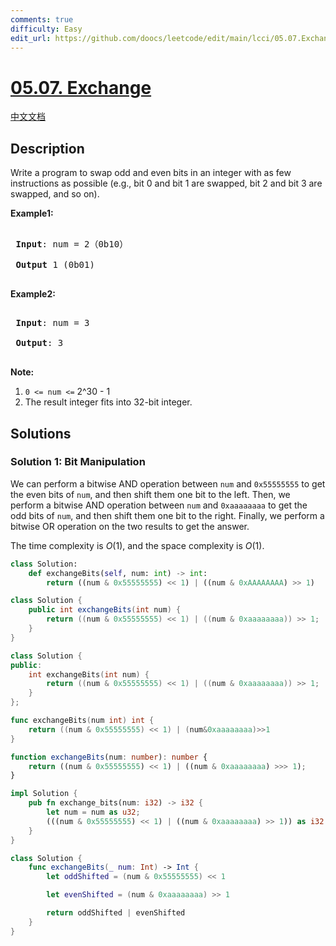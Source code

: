 ```yaml
---
comments: true
difficulty: Easy
edit_url: https://github.com/doocs/leetcode/edit/main/lcci/05.07.Exchange/README_EN.md
---
```


# [05.07. Exchange](https://leetcode.cn/problems/exchange-lcci)

[中文文档](/lcci/05.07.Exchange/README.md)

## Description

<p>Write a program to swap odd and even bits in an integer with as few instructions as possible (e.g., bit 0 and bit 1 are swapped, bit 2 and bit 3 are swapped, and so on).</p>

<p><strong>Example1:</strong></p>

<pre>

<strong> Input</strong>: num = 2（0b10）

<strong> Output</strong> 1 (0b01)

</pre>

<p><strong>Example2:</strong></p>

<pre>

<strong> Input</strong>: num = 3

<strong> Output</strong>: 3

</pre>

<p><strong>Note:</strong></p>

<ol>
	<li><code>0 &lt;= num &lt;=</code>&nbsp;2^30 - 1</li>
	<li>The result integer fits into 32-bit integer.</li>
</ol>

## Solutions

### Solution 1: Bit Manipulation

We can perform a bitwise AND operation between `num` and `0x55555555` to get the even bits of `num`, and then shift them one bit to the left. Then, we perform a bitwise AND operation between `num` and `0xaaaaaaaa` to get the odd bits of `num`, and then shift them one bit to the right. Finally, we perform a bitwise OR operation on the two results to get the answer.

The time complexity is $O(1)$, and the space complexity is $O(1)$.

<!-- tabs:start -->

```python
class Solution:
    def exchangeBits(self, num: int) -> int:
        return ((num & 0x55555555) << 1) | ((num & 0xAAAAAAAA) >> 1)
```

```java
class Solution {
    public int exchangeBits(int num) {
        return ((num & 0x55555555) << 1) | ((num & 0xaaaaaaaa)) >> 1;
    }
}
```

```cpp
class Solution {
public:
    int exchangeBits(int num) {
        return ((num & 0x55555555) << 1) | ((num & 0xaaaaaaaa)) >> 1;
    }
};
```

```go
func exchangeBits(num int) int {
	return ((num & 0x55555555) << 1) | (num&0xaaaaaaaa)>>1
}
```

```ts
function exchangeBits(num: number): number {
    return ((num & 0x55555555) << 1) | ((num & 0xaaaaaaaa) >>> 1);
}
```

```rust
impl Solution {
    pub fn exchange_bits(num: i32) -> i32 {
        let num = num as u32;
        (((num & 0x55555555) << 1) | ((num & 0xaaaaaaaa) >> 1)) as i32
    }
}
```

```swift
class Solution {
    func exchangeBits(_ num: Int) -> Int {
        let oddShifted = (num & 0x55555555) << 1

        let evenShifted = (num & 0xaaaaaaaa) >> 1

        return oddShifted | evenShifted
    }
}
```

<!-- tabs:end -->

<!-- end -->

